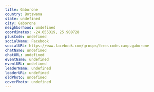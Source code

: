 ```yaml
---
title: Gaborone
country: Botswana
state: undefined
city: Gaborone
neighborhood: undefined
coordinates: -24.655319, 25.908728
plusCode: undefined
socialName: Facebook
socialURL: https://www.facebook.com/groups/free.code.camp.gaborone
chatName: undefined
chatURL: undefined
eventName: undefined
eventURL: undefined
leaderName: undefined
leaderURL: undefined
oldPhoto: undefined
coverPhoto: undefined
---
```

